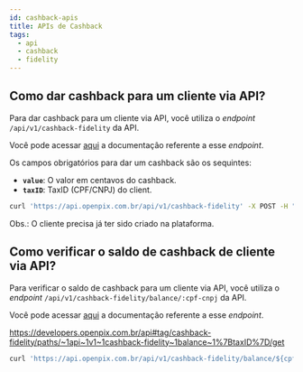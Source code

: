 ```yaml
---
id: cashback-apis
title: APIs de Cashback
tags:
  - api
  - cashback
  - fidelity
---
```


## Como dar cashback para um cliente via API?

Para dar cashback para um cliente via API, você utiliza o _endpoint_ `/api/v1/cashback-fidelity` da API.

Você pode acessar [aqui](https://developers.openpix.com.br/api#tag/cashback-fidelity/paths/~1api~1v1~1cashback-fidelity/post)
a documentação referente a esse _endpoint_.

Os campos obrigatórios para dar um cashback são os sequintes:

- **`value`**: O valor em centavos do cashback.
- **`taxID`**: TaxID (CPF/CNPJ) do client.

```bash
curl 'https://api.openpix.com.br/api/v1/cashback-fidelity' -X POST -H "Accept: application/json" -H "Content-Type: application/json" -H "user-agent: node-fetch" --data-binary '{"taxID":"cpf-cnpj","value":1500}
```

Obs.: O cliente precisa já ter sido criado na plataforma.

## Como verificar o saldo de cashback de cliente via API?

Para verificar o saldo de cashback para um cliente via API, você utiliza o _endpoint_ `/api/v1/cashback-fidelity/balance/:cpf-cnpj` da API.

Você pode acessar [aqui](https://developers.openpix.com.br/api#tag/cashback-fidelity/paths/~1api~1v1~1cashback-fidelity~1balance~1%7BtaxID%7D/get)
a documentação referente a esse _endpoint_.

https://developers.openpix.com.br/api#tag/cashback-fidelity/paths/~1api~1v1~1cashback-fidelity~1balance~1%7BtaxID%7D/get

```bash
curl 'https://api.openpix.com.br/api/v1/cashback-fidelity/balance/${cpf-cnpj}/balance' -X POST -H "Accept: application/json" -H "Content-Type: application/json" -H "user-agent: node-fetch" --data-binary '{"taxID":"cpf-cnpj","value":1500}
```